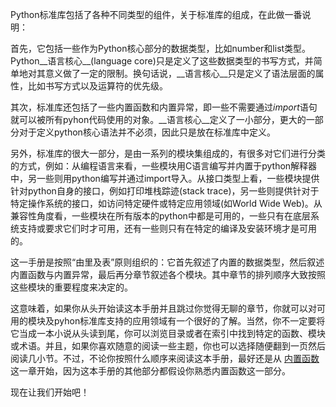 Python标准库包括了各种不同类型的组件，关于标准库的组成，在此做一番说明：

首先，它包括一些作为Python核心部分的数据类型，比如number和list类型。Python__语言核心__(language core)只是定义了这些数据类型的书写方式，并简单地对其意义做了一定的限制。换句话说，__语言核心__只是定义了语法层面的属性，比如书写方式以及运算符的优先级。

其次，标准库还包括了一些内置函数和内置异常，即一些不需要通过*import*语句就可以被所有pyhon代码使用的对象。__语言核心__定义了一小部分，更大的一部分对于定义python核心语法并不必须，因此只是放在标准库中定义。

另外，标准库的很大一部分，是由一系列的模块集组成的，有很多对它们进行分类的方式，例如：从编程语言来看，一些模块用C语言编写并内置于python解释器中，另一些则用python编写并通过import导入。从接口类型上看，一些模块提供针对python自身的接口，例如打印堆栈踪迹(stack trace)，另一些则提供针对于特定操作系统的接口，如访问特定硬件或特定应用领域(如World Wide Web)。从兼容性角度看，一些模块在所有版本的python中都是可用的，一些只有在底层系统支持或要求它们时才可用，还有一些则只有在特定的编译及安装环境才是可用的。

这一手册是按照“由里及表”原则组织的：它首先叙述了内置的数据类型，然后叙述内置函数与内置异常，最后再分章节叙述各个模块。其中章节的排列顺序大致按照这些模块的重要程度来决定的。

这意味着，如果你从头开始读这本手册并且跳过你觉得无聊的章节，你就可以对可用的模块及pyhon标准库支持的应用领域有一个很好的了解。当然，你不一定要将它当成一本小说从头读到尾，你可以浏览目录或者在索引中找到特定的函数、模块或术语。并且，如果你喜欢随意的阅读一些主题，你也可以选择随便翻到一页然后阅读几小节。不过，不论你按照什么顺序来阅读这本手册，最好还是从
[内置函数](./functions.html)
这一章开始，因为这本手册的其他部分都假设你熟悉内置函数这一部分。

现在让我们开始吧！


